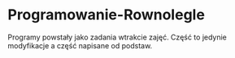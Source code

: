 # Programowanie-Rownolegle
Programy powstały jako zadania wtrakcie zajęć. 
Część to jedynie modyfikacje a część napisane od podstaw.
